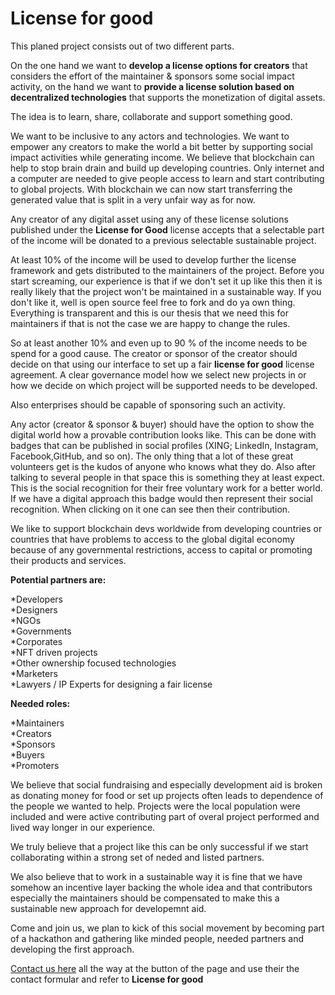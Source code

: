 # License for good

This planed project consists out of two different parts.

On the one hand we want to **develop a license options for creators** that considers the effort of the maintainer & sponsors some social impact activity, on the hand we want to **provide a license solution based on decentralized technologies** that supports the monetization of digital assets.

The idea is to learn, share, collaborate and support something good.

We want to be inclusive to any actors and technologies.
We want to empower any creators to make the world a bit better by supporting social impact activities while generating income.
We believe that blockchain can help to stop brain drain and build up developing countries. Only internet and a computer are needed to give people access to learn and start contributing to global projects. With blockchain we can now start transferring the generated value that is split in a very unfair way as for now.

Any creator of any digital asset using any of these license solutions published under the **License for Good** license accepts that a selectable part of the income will be donated to a previous selectable sustainable project.

At least 10% of the income will be used to develop further the license framework and gets distributed to the maintainers of the project. Before you start screaming, our experience is that if we don't set it up like this then it is really likely that the project won't be maintained in a sustainable way. If you don't like it, well is open source feel free to fork and do ya own thing. Everything is transparent and this is our thesis that we need this for maintainers if that is not the case we are happy to change the rules.

So at least another 10% and even up to 90 % of the income needs to be spend for a good cause.
The creator or sponsor of the creator should decide on that using our interface to set up a fair **license for good** license agreement. 
A clear governance model how we select new projects in or how we decide on which project will be supported needs to be developed.

Also enterprises should be capable of sponsoring such an activity.

Any actor (creator & sponsor & buyer) should have the option to show the digital world how a provable contribution looks like. This can be done with badges that can be published in social profiles (XING; LinkedIn, Instagram, Facebook,GitHub, and so on). The only thing that a lot of these great volunteers get is the kudos of anyone who knows what they do. Also after talking to several people in that space this is something they at least expect. This is the social recognition for their free voluntary work for a better world. If we have a digital approach this badge would then represent their social recognition. When clicking on it one can see then their contribution.

We like to support blockchain devs worldwide from developing countries or countries that have problems to access to the global digital economy because of any governmental restrictions, access to capital or promoting their products and services.

**Potential partners are:** 

*Developers  
*Designers  
*NGOs  
*Governments  
*Corporates  
*NFT driven projects  
*Other ownership focused technologies  
*Marketers  
*Lawyers / IP Experts for designing a fair license  

**Needed roles:**

*Maintainers  
*Creators  
*Sponsors  
*Buyers  
*Promoters  

We believe that social fundraising and especially development aid is broken as donating money for food or set up projects often leads to dependence of the people we wanted to help. Projects were the local population were included and were active contributing part of overal project performed and lived way longer in our experience. 

We truly believe that a project like this can be only successful if we start collaborating within a strong set of neded and listed partners.

We also believe that to work in a sustainable way it is fine that we have somehow an incentive layer backing the whole idea and that contributors especially the maintainers should be compensated to make this a sustainable new approach for developemnt aid.

Come and join us, we plan to kick of this social movement by becoming part of a hackathon and gathering like minded people, needed partners and developing the first approach.

[Contact us here](https://license.rocks) all the way at the button of the page and use their the contact formular and refer to **License for good**
